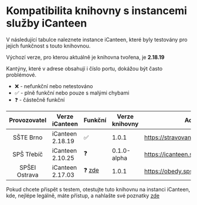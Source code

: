 # Kompatibilita knihovny s instancemi služby iCanteen
V následující tabulce naleznete instance iCanteen, které byly testovány pro jejich funkčnost s touto knihovnou.

Výchozí verze, pro kterou aktuálně je knihovna tvořena, je **2.18.19**

Kantýny, které v adrese obsahují i číslo portu, dokážou být často problémové.

- ❌ - nefunkční nebo netestováno
- ✅ - plně funkční nebo pouze s malými chybami
- ❓ - částečně funkční

|  Provozovatel  | Verze iCanteen   | Funkční | Verze knihovny | Adresa |
|:--------------:|------------------|---------|----------------|---------|
|   SŠTE Brno   | iCanteen 2.18.19 | ✅       |  1.0.1          | https://stravovani.sstebrno.cz
|   SPŠ Třebíč   | iCanteen 2.10.25 | ❓       | 0.1.0-alpha    | https://icanteen.spst.cz
|   SPŠEI Ostrava   | iCanteen 2.17.03 | ❓ [zde](https://github.com/hernikplays/canteenlib/issues/2)      | 1.0.1    | https://obedy.spseiostrava.cz:8443/

Pokud chcete přispět s testem, otestujte tuto knihovnu na instanci iCanteen, kde, nejlépe legálně, máte přístup, a nahlašte své poznatky [zde](https://github.com/hernikplays/canteenlib/issues/new?assignees=hernikplays&labels=kompatibilita&template=hl--en--kompatibility.md&title=Kompatibilita%3A+)

